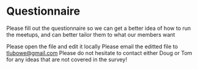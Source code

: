 # Questionnaire
Please fill out the questionnaire so we can get a better idea of how to run the meetups, and can better tailor them to what our members want

Please open the file and edit it locally
Please email the editted file to tlubowe@gmail.com
Please do not hesitate to contact either Doug or Tom for any ideas that are not covered in the survey!
